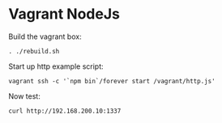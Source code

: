 # Vagrant NodeJs

Build the vagrant box:

```shell
. ./rebuild.sh
```

Start up http example script:

```shell
vagrant ssh -c '`npm bin`/forever start /vagrant/http.js'
```

Now test:

```shell
curl http://192.168.200.10:1337
```

